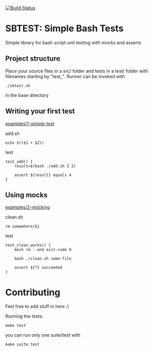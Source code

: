 [![Build Status](https://travis-ci.org/internap/sbtest.svg?branch=master)](https://travis-ci.org/internap/sbtest)

SBTEST: Simple Bash Tests
=========================

Simple library for bash script unit testing with mocks and asserts

Project structure
-----------------
Place your source files in a src/ folder and tests in a test/ folder
with filenames starting by "test_".  Runner can be invoked with

    ./sbtest.sh

in the base directory

Writing your first test
-----------------------

[examples/1-simple-test](examples/1-simple-test)

add.sh

    echo $(($1 + $2))

test 

    test_add() {
        result=$(bash ./add.sh 2 2)
    
        assert ${result} equals 4
    }

Using mocks
-----------

[examples/2-mocking](examples/2-mocking)

clean.sh

    rm somewhere/$1

test

    test_clean_works() {
        mock rm --and exit-code 0
    
        bash ./clean.sh some-file
    
        assert ${?} succeeded
    }
    

Contributing
============

Feel free to add stuff in here :)

Running the tests:

    make test
    
you can run only one suite/test with

    make suite.test

